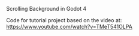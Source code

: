 Scrolling Background in Godot 4

Code for tutorial project based on the video at: https://www.youtube.com/watch?v=TMeT541OLPA
